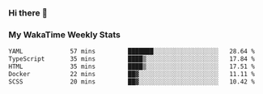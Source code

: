 ### Hi there 👋

<!--
**royschrauwen/royschrauwen** is a ✨ _special_ ✨ repository because its `README.md` (this file) appears on your GitHub profile.

Here are some ideas to get you started:

- 🔭 I’m currently working on ...
- 🌱 I’m currently learning ...
- 👯 I’m looking to collaborate on ...
- 🤔 I’m looking for help with ...
- 💬 Ask me about ...
- 📫 How to reach me: ...
- 😄 Pronouns: ...
- ⚡ Fun fact: ...
-->


### My WakaTime Weekly Stats
<!--START_SECTION:waka-->

```txt
YAML             57 mins         ███████░░░░░░░░░░░░░░░░░░   28.64 %
TypeScript       35 mins         ████▒░░░░░░░░░░░░░░░░░░░░   17.84 %
HTML             35 mins         ████▒░░░░░░░░░░░░░░░░░░░░   17.51 %
Docker           22 mins         ██▓░░░░░░░░░░░░░░░░░░░░░░   11.11 %
SCSS             20 mins         ██▓░░░░░░░░░░░░░░░░░░░░░░   10.42 %
```

<!--END_SECTION:waka-->
